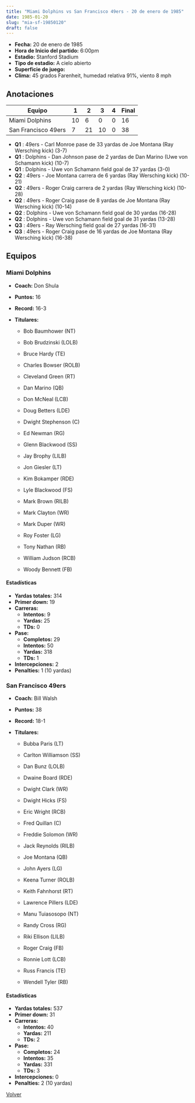 ```yaml
---
title: "Miami Dolphins vs San Francisco 49ers - 20 de enero de 1985"
date: 1985-01-20
slug: "mia-sf-19850120"
draft: false
---
```

* **Fecha:** 20 de enero de 1985
* **Hora de Inicio del partido:** 6:00pm
* **Estadio:** Stanford Stadium
* **Tipo de estadio:** A cielo abierto
* **Superficie de juego:** 
* **Clima:** 45 grados Farenheit, humedad relativa 91%, viento 8 mph




## Anotaciones
| Equipo | 1 | 2 | 3 | 4 | Final |
|--------|---|---|---|---|-------|
| Miami Dolphins  | 10 | 6 | 0 | 0  | 16 |
| San Francisco 49ers  | 7 | 21 | 10 | 0  | 38 |
* **Q1** : 49ers - Carl Monroe pase de 33 yardas de Joe Montana (Ray Wersching kick) (3-7)
* **Q1** : Dolphins - Dan Johnson pase de 2 yardas de Dan Marino (Uwe von Schamann kick) (10-7)
* **Q1** : Dolphins - Uwe von Schamann field goal de 37 yardas (3-0)
* **Q2** : 49ers - Joe Montana carrera de 6 yardas (Ray Wersching kick) (10-21)
* **Q2** : 49ers - Roger Craig carrera de 2 yardas (Ray Wersching kick) (10-28)
* **Q2** : 49ers - Roger Craig pase de 8 yardas de Joe Montana (Ray Wersching kick) (10-14)
* **Q2** : Dolphins - Uwe von Schamann field goal de 30 yardas (16-28)
* **Q2** : Dolphins - Uwe von Schamann field goal de 31 yardas (13-28)
* **Q3** : 49ers - Ray Wersching field goal de 27 yardas (16-31)
* **Q3** : 49ers - Roger Craig pase de 16 yardas de Joe Montana (Ray Wersching kick) (16-38)


## Equipos


### Miami Dolphins
* **Coach:** Don Shula
* **Puntos:** 16
* **Record:** 16-3
* **Titulares:** 

  * Bob Baumhower (NT) 

  * Bob Brudzinski (LOLB) 

  * Bruce Hardy (TE) 

  * Charles Bowser (ROLB) 

  * Cleveland Green (RT) 

  * Dan Marino (QB) 

  * Don McNeal (LCB) 

  * Doug Betters (LDE) 

  * Dwight Stephenson (C) 

  * Ed Newman (RG) 

  * Glenn Blackwood (SS) 

  * Jay Brophy (LILB) 

  * Jon Giesler (LT) 

  * Kim Bokamper (RDE) 

  * Lyle Blackwood (FS) 

  * Mark Brown (RILB) 

  * Mark Clayton (WR) 

  * Mark Duper (WR) 

  * Roy Foster (LG) 

  * Tony Nathan (RB) 

  * William Judson (RCB) 

  * Woody Bennett (FB) 

#### Estadísticas
* **Yardas totales:** 314
* **Primer down:** 19
* **Carreras:**
  * **Intentos:** 9
  * **Yardas:** 25
  * **TDs:** 0
* **Pase:**
  * **Completos:** 29
  * **Intentos:** 50
  * **Yardas:** 318
  * **TDs:** 1
* **Intercepciones:** 2
* **Penalties:** 1 (10 yardas)

### San Francisco 49ers
* **Coach:** Bill Walsh
* **Puntos:** 38
* **Record:** 18-1
* **Titulares:** 

  * Bubba Paris (LT) 

  * Carlton Williamson (SS) 

  * Dan Bunz (LOLB) 

  * Dwaine Board (RDE) 

  * Dwight Clark (WR) 

  * Dwight Hicks (FS) 

  * Eric Wright (RCB) 

  * Fred Quillan (C) 

  * Freddie Solomon (WR) 

  * Jack Reynolds (RILB) 

  * Joe Montana (QB) 

  * John Ayers (LG) 

  * Keena Turner (ROLB) 

  * Keith Fahnhorst (RT) 

  * Lawrence Pillers (LDE) 

  * Manu Tuiasosopo (NT) 

  * Randy Cross (RG) 

  * Riki Ellison (LILB) 

  * Roger Craig (FB) 

  * Ronnie Lott (LCB) 

  * Russ Francis (TE) 

  * Wendell Tyler (RB) 

#### Estadísticas
* **Yardas totales:** 537
* **Primer down:** 31
* **Carreras:**
  * **Intentos:** 40
  * **Yardas:** 211
  * **TDs:** 2
* **Pase:**
  * **Completos:** 24
  * **Intentos:** 35
  * **Yardas:** 331
  * **TDs:** 3
* **Intercepciones:** 0
* **Penalties:** 2 (10 yardas)


[Volver](/historia/1984)
